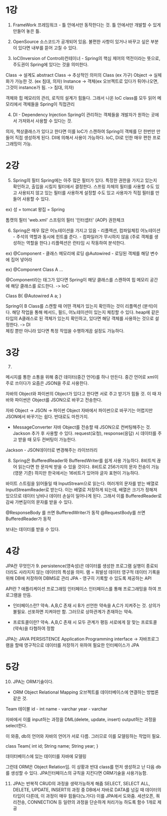 # 1강

1. FrameWork
 프레임워크 - 틀 안에서만 동작한다는 것.
 틀 안에서만 개발할 수 있게 만들어 놓은 틀.

2. OpenSource
 소스코드가 공개되어 있음.
 불편한 사항이 있거나 바꾸고 싶은 부분이 있다면 내부를 뜯어 고칠 수 있다.

3. IoC(Inversion of Controll)컨테이너 - Spring의 핵심
 제어의 역전이라는 뜻으로, 주도권이 Spring에 있다는 것을 의미한다.

 Class -> 설계도
 abstract Class -> 추상적인 의미의 Class (ex 가구) 
 Object -> 실체화가 가능한 것. (ex 침대, 의자)
 Instance -> 객체(ex 오브젝트로 있다가 튀어나오면, 그것이 instance가 됨. -> 침대, 의자)

 객체와 힙 메모리의 관리, 로직의 설계가 힘들다.
 그래서 나온 IoC
 class를 모두 읽어 메모리에서 객체들을 Spring이 직접관리

4. DI - Dependency Injection
 Spring이 관리하는 객체들을 개발자가 원하는 곳에서 가져와서 사용할 수 있다는 것.

 의자, 책상클래스가 있다고 한다면 이를 IoC가 스캔하여 Spring이 객체를 단 한번만 만들어 직접 생성하게 된다.
 DI에 의해서 사용이 가능하다.
 IoC, DI로 인한 매우 편한 프로그래밍이 가능.

# 2강

5. Spring의 필터
 Spring에는 아주 많은 필터가 있다. 
 특정한 권한을 가지고 있는지 확인하고, 출입을 시킬지 필터에서 결정한다.
 스프링 자체의 필터를 사용할 수도 있고
 사용되지 않고 있는 필터를 사용하게 설정할 수도 있고
 사용자가 직접 필터를 만들어 사용할 수 있다.

 ex)
 성 = tomcat
 왕집 = Spring

 톰캣의 필터 'web.xml'
 스프링의 필터 '인터셉터' (AOP) 권한체크


6. Spring은 매우 많은 어노테이션을 가지고 있음 - 리플렉션, 컴파일체킹
 어노테이션 - 주석의 역할과 동시에 힌트를 준다. - 컴파일러가 무시하지 않음 (주로 객체를 생성하는 역할을 한다.)
 리플렉션은 런타임 시 작동하여 분석한다.

 ex)
 @Component - 클래스 메모리에 로딩
 @Autowired - 로딩된 객체를 해당 변수에 집어 넣어라

 ex)
 @Component
 Class A ...

 @Component라는 태그가 있다면
 Spring이 해당 클래스를 스캔하여 
 힙 메모리 공간에 해당 클래스를 로드한다. -> IoC

 Class B{
     @Autowired
     A a;
 }

 Spring이 B Class를 스캔할 때 어떤 객체가 있는지 확인하는 것이 리플렉션 (분석)이다.
 해당 작업을 통해 메서드, 필드, 어노테이션이 있는지 체킹할 수 있다.
 heap에 같은 타입의 A클래스로 된 객체가 있는지 확인하고, 있다면 해당 객체를 사용하는 것으로 설정한다. -> DI  
 체킹 뿐만 아니라 있다면 특정 작업을 수행하게끔 설정도 가능하다.


# 3강

7. 
 메시지를 통한 소통을 위해 중간 데이터(중간 언어)를 하나 만든다.
 중간 언어로 xml이 주로 쓰이다가 요즘은 JSON을 주로 사용한다.

 자바의 Object와 파이썬의 Object가 있다고 한다면
 서로 주고 받기가 힘들 것.
 이 때 자바와 파이썬은 Object를 JSON으로 바꾸고 전송한다.

 자바 Object -> JSON -> 파이썬 Object 
 자바에서 파이썬으로 바꾸기는 어렵지만 JSON에서 바꾸기는 쉽다. 반대로도 마찬가지.

 - MessageConverter
 자바 Object를 전송할 때 JSON으로 컨버팅해주는 것.
 Jackson 추가 후 사용할 수 있다.
 request(요청), response(응답) 시 데이터를 주고 받을 때 모두 컨버팅이 가능한다.

 Jackson - JSON데이터로 변경해주는 라이브러리

8. Spring은 BufferedReader와 BufferedWriter를 쉽게 사용 가능하다.
 8비트씩 끊어 읽는다면 한 문자씩 받을 수 있을 것이다.
 8비트로 256가지의 문자 전송이 가능 (영문 기준)
 하지만 한국에서는 16비트가 있어야 글자 표현이 가능하다.

 바이트 스트림을 읽어들일 때 InputStream으로 읽는다.
 여러개의 문자를 받는 배열로 InputStreamReader로 받는다.
 이는 배열로 저장하게 되는데, 배열은 크기가 정해져 있으므로 데이터 낭비나 데이터 손실이 일어나게 된다.
 그래서 이를 BufferedReader로 감싸 가변길이의 문자를 받을 수 있다.

 @ResponseBody 를 쓰면 BufferedWriter가 동작
 @RequestBody를 쓰면 BufferedReader가 동작

 보내는 데이터를 받을 수 있다.

# 4강
JPA란 무엇인가
9. 
 persistence(영속성)은 데이터를 생성한 프로그램 실행이 종료되더라도 사라지지 않는 데이터의 특성을 의미.
 램 = 휘발성 데이터
 영구적 데이터 기록을 위해 DB에 저장하여 DBMS로 관리
 JPA - 영구히 기록할 수 있도록 제공하는 API

API란 ?
애플리케이션 프로그래밍 인터페이스
인터페이스를 통해 프로그래밍을 하여 프로그램을 만듬.

- 인터페이스란?
약속.
A,B,C 존재 시
B가 선언한 약속을 A,C가 지켜주는 것.
상의가 불필요. 선포하면 지켜야만 함.
그러므로 상하관계가 존재하는 약속.

- 프로토콜이란?
약속.
A,B,C 존재 시 모두 관계가 평등
서로에게 잘 맞는 프로토콜(약속)을 타협하여 정함

JPA는 JAVA PERSISTENCE Application Programming interface
-> 자바프로그램을 할때 영구적으로 데이터를 저장하기 위하여 필요한 인터페이스가 JPA

# 5강
10. JPA는 ORM기술이다.
- ORM
Object Relational Mapping
오브젝트를 데이터베이스에 연결하는 방법론같은 것.

Team 테이블
id - int
name - varchar
year - varchar

자바에서 이를 input하는 과정을 DML(delete, update, insert)
output하는 과정을 select한다.

이 와중, db의 언어와 자바의 언어가 서로 다름.
그러므로 이를 모델링하는 작업이 필요.

class Team{
    int id;
    String name;
    String year;
}

데이터베이스에 있는 데이터를 자바에 모델링

그런데 ORM은 Object Relation임. 이 상황과 반대
class를 먼저 생성하고 난 다음 db를 생성할 수 있다.
JPA인터페이스의 규칙을 지킨다면 ORM기술을 사용가능함.

11. JPA는 반복적 CRUD의 과정을 생략가능하게 해줌
SELECT, SELECT ALL, DELETE, UPDATE, INSERT의 과정 중
DB에서 자바로 DATA를 넘길 때 데이터의 타입이 다른데, 이 과정이 매우 힘들다(노가다)
이를 JPA에서 도와줌. 세션오픈, 쿼리전송, CONNECTION 등 일련의 과정을
단순하게 처리가능 하도록 함수 1개로 제공
